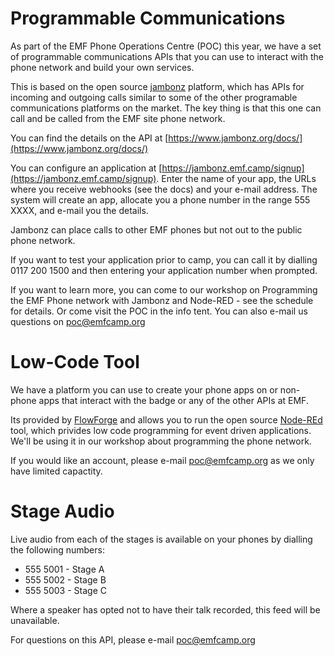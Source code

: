 # Programmable Communications

As part of the EMF Phone Operations Centre (POC) this year, we have a set of programmable
communications APIs that you can use to interact with the phone network and build your own
services.

This is based on the open source [jambonz](jambonz.org) platform, which has APIs for incoming
and outgoing calls similar to some of the other programable communications platforms on the
market. The key thing is that this one can call and be called from the EMF site phone network.

You can find the details on the API at [https://www.jambonz.org/docs/](https://www.jambonz.org/docs/)

You can configure an application at [https://jambonz.emf.camp/signup](https://jambonz.emf.camp/signup). Enter the name of your app, the URLs where you receive webhooks (see the docs) and your e-mail address. The system will create an app, allocate you a phone number in the range 555 XXXX, and e-mail you the details.

Jambonz can place calls to other EMF phones but not out to the public phone network.

If you want to test your application prior to camp, you can call it by dialling 0117 200 1500
and then entering your application number when prompted.

If you want to learn more, you can come to our workshop on Programming the EMF Phone network
with Jambonz and Node-RED - see the schedule for details. Or come visit the POC in the info
tent. You can also e-mail us questions on poc@emfcamp.org



# Low-Code Tool

We have a platform you can use to create your phone apps on or non-phone apps that interact
with the badge or any of the other APIs at EMF. 

Its provided by [FlowForge](https://flowforge.com) and allows you to run the open source
[Node-REd](https://nodered.org) tool, which privides low code programming for event driven
applications. We'll be using it in our workshop about programming the phone network.

If you would like an account, please e-mail poc@emfcamp.org as we only have limited capactity.


# Stage Audio

Live audio from each of the stages is available on your phones by dialling the following numbers:

* 555 5001 - Stage A
* 555 5002 - Stage B
* 555 5003 - Stage C

Where a speaker has opted not to have their talk recorded, this feed will be unavailable.

For questions on this API, please e-mail poc@emfcamp.org
